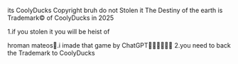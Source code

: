 its CoolyDucks Copyright bruh do not Stolen it 
The Destiny of the earth is Trademark© of CoolyDucks in 2025

1.if you stolen it you will be heist of  

hroman mateos🤣.i imade that game by ChatGPT🤣🤣🤣🤣🤣🤣
2.you need to back the Trademark to CoolyDucks 
